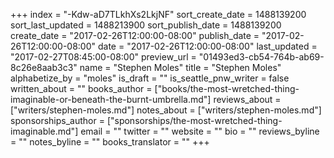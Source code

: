 +++
index = "-Kdw-aD7TLkhXs2LkjNF"
sort_create_date = 1488139200
sort_last_updated = 1488213900
sort_publish_date = 1488139200
create_date = "2017-02-26T12:00:00-08:00"
publish_date = "2017-02-26T12:00:00-08:00"
date = "2017-02-26T12:00:00-08:00"
last_updated = "2017-02-27T08:45:00-08:00"
preview_url = "01493ed3-cb54-764b-ab69-8c26e8aab3c3"
name = "Stephen Moles"
title = "Stephen Moles"
alphabetize_by = "moles"
is_draft = ""
is_seattle_pnw_writer = false
written_about = ""
books_author = ["books/the-most-wretched-thing-imaginable-or-beneath-the-burnt-umbrella.md"]
reviews_about = ["writers/stephen-moles.md"]
notes_about = ["writers/stephen-moles.md"]
sponsorships_author = ["sponsorships/the-most-wretched-thing-imaginable.md"]
email = ""
twitter = ""
website = ""
bio = ""
reviews_byline = ""
notes_byline = ""
books_translator = ""
+++
